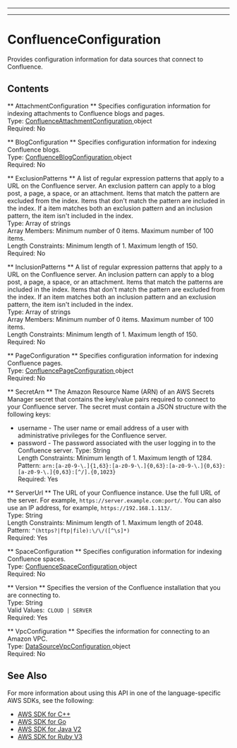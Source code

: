 --------

--------

# ConfluenceConfiguration<a name="API_ConfluenceConfiguration"></a>

Provides configuration information for data sources that connect to Confluence\.

## Contents<a name="API_ConfluenceConfiguration_Contents"></a>

 ** AttachmentConfiguration **   <a name="Kendra-Type-ConfluenceConfiguration-AttachmentConfiguration"></a>
Specifies configuration information for indexing attachments to Confluence blogs and pages\.  
Type: [ ConfluenceAttachmentConfiguration ](API_ConfluenceAttachmentConfiguration.md) object  
Required: No

 ** BlogConfiguration **   <a name="Kendra-Type-ConfluenceConfiguration-BlogConfiguration"></a>
 Specifies configuration information for indexing Confluence blogs\.  
Type: [ ConfluenceBlogConfiguration ](API_ConfluenceBlogConfiguration.md) object  
Required: No

 ** ExclusionPatterns **   <a name="Kendra-Type-ConfluenceConfiguration-ExclusionPatterns"></a>
A list of regular expression patterns that apply to a URL on the Confluence server\. An exclusion pattern can apply to a blog post, a page, a space, or an attachment\. Items that match the pattern are excluded from the index\. Items that don't match the pattern are included in the index\. If a item matches both an exclusion pattern and an inclusion pattern, the item isn't included in the index\.  
Type: Array of strings  
Array Members: Minimum number of 0 items\. Maximum number of 100 items\.  
Length Constraints: Minimum length of 1\. Maximum length of 150\.  
Required: No

 ** InclusionPatterns **   <a name="Kendra-Type-ConfluenceConfiguration-InclusionPatterns"></a>
A list of regular expression patterns that apply to a URL on the Confluence server\. An inclusion pattern can apply to a blog post, a page, a space, or an attachment\. Items that match the patterns are included in the index\. Items that don't match the pattern are excluded from the index\. If an item matches both an inclusion pattern and an exclusion pattern, the item isn't included in the index\.  
Type: Array of strings  
Array Members: Minimum number of 0 items\. Maximum number of 100 items\.  
Length Constraints: Minimum length of 1\. Maximum length of 150\.  
Required: No

 ** PageConfiguration **   <a name="Kendra-Type-ConfluenceConfiguration-PageConfiguration"></a>
Specifies configuration information for indexing Confluence pages\.  
Type: [ ConfluencePageConfiguration ](API_ConfluencePageConfiguration.md) object  
Required: No

 ** SecretArn **   <a name="Kendra-Type-ConfluenceConfiguration-SecretArn"></a>
The Amazon Resource Name \(ARN\) of an AWS Secrets Manager secret that contains the key/value pairs required to connect to your Confluence server\. The secret must contain a JSON structure with the following keys:  
+ username \- The user name or email address of a user with administrative privileges for the Confluence server\.
+ password \- The password associated with the user logging in to the Confluence server\.
Type: String  
Length Constraints: Minimum length of 1\. Maximum length of 1284\.  
Pattern: `arn:[a-z0-9-\.]{1,63}:[a-z0-9-\.]{0,63}:[a-z0-9-\.]{0,63}:[a-z0-9-\.]{0,63}:[^/].{0,1023}`   
Required: Yes

 ** ServerUrl **   <a name="Kendra-Type-ConfluenceConfiguration-ServerUrl"></a>
The URL of your Confluence instance\. Use the full URL of the server\. For example, `https://server.example.com:port/`\. You can also use an IP address, for example, `https://192.168.1.113/`\.  
Type: String  
Length Constraints: Minimum length of 1\. Maximum length of 2048\.  
Pattern: `^(https?|ftp|file):\/\/([^\s]*)`   
Required: Yes

 ** SpaceConfiguration **   <a name="Kendra-Type-ConfluenceConfiguration-SpaceConfiguration"></a>
Specifies configuration information for indexing Confluence spaces\.  
Type: [ ConfluenceSpaceConfiguration ](API_ConfluenceSpaceConfiguration.md) object  
Required: No

 ** Version **   <a name="Kendra-Type-ConfluenceConfiguration-Version"></a>
Specifies the version of the Confluence installation that you are connecting to\.  
Type: String  
Valid Values:` CLOUD | SERVER`   
Required: Yes

 ** VpcConfiguration **   <a name="Kendra-Type-ConfluenceConfiguration-VpcConfiguration"></a>
Specifies the information for connecting to an Amazon VPC\.  
Type: [ DataSourceVpcConfiguration ](API_DataSourceVpcConfiguration.md) object  
Required: No

## See Also<a name="API_ConfluenceConfiguration_SeeAlso"></a>

For more information about using this API in one of the language\-specific AWS SDKs, see the following:
+  [ AWS SDK for C\+\+](https://docs.aws.amazon.com/goto/SdkForCpp/kendra-2019-02-03/ConfluenceConfiguration) 
+  [ AWS SDK for Go](https://docs.aws.amazon.com/goto/SdkForGoV1/kendra-2019-02-03/ConfluenceConfiguration) 
+  [ AWS SDK for Java V2](https://docs.aws.amazon.com/goto/SdkForJavaV2/kendra-2019-02-03/ConfluenceConfiguration) 
+  [ AWS SDK for Ruby V3](https://docs.aws.amazon.com/goto/SdkForRubyV3/kendra-2019-02-03/ConfluenceConfiguration) 